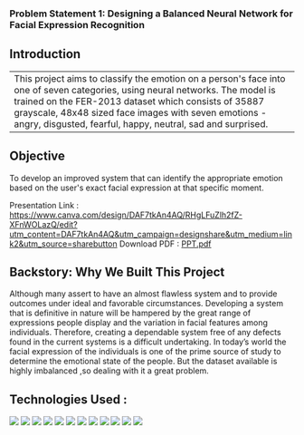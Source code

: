 ### Problem Statement 1: Designing a Balanced Neural Network for Facial Expression Recognition

## Introduction
<table style="border: none;">
  <tr>
    <td> This project aims to classify the emotion on a person's face into one of seven categories, using neural networks. The model is trained on the FER-2013 dataset which consists of 35887 grayscale, 48x48 sized face images with seven emotions - angry, disgusted, fearful, happy, neutral, sad and surprised. </td>
  </tr>
</table>

## Objective
To develop an improved system that can identify the appropriate emotion based on the user's exact facial expression at that specific moment. 

Presentation Link : https://www.canva.com/design/DAF7tkAn4AQ/RHgLFuZlh2fZ-XFnWOLazQ/edit?utm_content=DAF7tkAn4AQ&utm_campaign=designshare&utm_medium=link2&utm_source=sharebutton
Download PDF : [PPT.pdf](https://github.com/abhi03ruchi/Invictus/files/14260491/PPT.pdf)

## Backstory: Why We Built This Project
Although many assert to have an almost flawless system and to provide outcomes under ideal and favorable circumstances. Developing a system that is definitive in nature will be hampered by the great range of expressions people display and the variation in facial features among individuals. 
Therefore, creating a dependable system free of any defects found in the current systems is a difficult undertaking.
In today’s world the facial expression of the individuals is one of the prime source of study to determine the emotional state of the people. But the dataset available is highly imbalanced ,so dealing with it a great problem.

## Technologies Used :
<div>
 <img src="https://img.shields.io/badge/python-3670A0?style=for-the-badge&logo=python&logoColor=ffdd54">
 <img src="https://img.shields.io/badge/Kaggle-035a7d?style=for-the-badge&logo=kaggle&logoColor=white">
 <img src="https://img.shields.io/badge/Keras-%23D00000.svg?style=for-the-badge&logo=Keras&logoColor=white">
 <img src="https://img.shields.io/badge/Matplotlib-%23ffffff.svg?style=for-the-badge&logo=Matplotlib&logoColor=black">
  <img src="https://img.shields.io/badge/mlflow-%23d9ead3.svg?style=for-the-badge&logo=numpy&logoColor=blue">
 <img src="https://img.shields.io/badge/numpy-%23013243.svg?style=for-the-badge&logo=numpy&logoColor=white">
 <img src="https://img.shields.io/badge/pandas-%23150458.svg?style=for-the-badge&logo=pandas&logoColor=white">
 <img src="https://img.shields.io/badge/Plotly-%233F4F75.svg?style=for-the-badge&logo=plotly&logoColor=white">
 <img src="https://img.shields.io/badge/PyTorch-%23EE4C2C.svg?style=for-the-badge&logo=PyTorch&logoColor=white">
 <img src="https://img.shields.io/badge/scikit--learn-%23F7931E.svg?style=for-the-badge&logo=scikit-learn&logoColor=white">
 <img src="https://img.shields.io/badge/SciPy-%230C55A5.svg?style=for-the-badge&logo=scipy&logoColor=%white">
 <img src="https://img.shields.io/badge/TensorFlow-%23FF6F00.svg?style=for-the-badge&logo=TensorFlow&logoColor=white">
</div>


